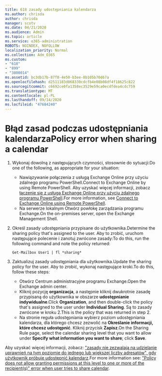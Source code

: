 ```yaml
---
title: 618 zasady udostępniania kalendarza
ms.author: chrisda
author: chrisda
manager: scotv
ms.date: 04/21/2020
ms.audience: Admin
ms.topic: article
ms.service: o365-administration
ROBOTS: NOINDEX, NOFOLLOW
localization_priority: Normal
ms.collection: Adm_O365
ms.custom:
- "618"
- "899"
- "3800014"
ms.assetid: bc3db17b-87f8-4e50-b3ee-8b105b70d67a
ms.openlocfilehash: d2511183d068330cdcfb4e08b08df4f18625c822
ms.sourcegitcommit: c6692ce0fa1358ec3529e59ca0ecdfdea4cdc759
ms.translationtype: MT
ms.contentlocale: pl-PL
ms.lasthandoff: 09/14/2020
ms.locfileid: "47684240"
---
```

# <a name="policy-error-when-sharing-a-calendar"></a><span data-ttu-id="bebd5-102">Błąd zasad podczas udostępniania kalendarza</span><span class="sxs-lookup"><span data-stu-id="bebd5-102">Policy error when sharing a calendar</span></span>

1. <span data-ttu-id="bebd5-103">Wykonaj dowolną z następujących czynności, stosownie do sytuacji:</span><span class="sxs-lookup"><span data-stu-id="bebd5-103">Do one of the following, as appropriate for your situation:</span></span>
    - <span data-ttu-id="bebd5-104">Nawiązywanie połączenia z usługą Exchange Online przy użyciu zdalnego programu PowerShell.</span><span class="sxs-lookup"><span data-stu-id="bebd5-104">Connect to Exchange Online by using Remote PowerShell.</span></span> <span data-ttu-id="bebd5-105">Aby uzyskać więcej informacji, zobacz [łączenie się z usługą Exchange Online przy użyciu zdalnego programu PowerShell](https://technet.microsoft.com/library/jj984289%28v=exchg.160%29.aspx).</span><span class="sxs-lookup"><span data-stu-id="bebd5-105">For more information, see [Connect to Exchange Online using Remote PowerShell](https://technet.microsoft.com/library/jj984289%28v=exchg.160%29.aspx).</span></span>
    - <span data-ttu-id="bebd5-106">Na serwerze lokalnym Otwórz powłokę zarządzania programu Exchange.</span><span class="sxs-lookup"><span data-stu-id="bebd5-106">On the on-premises server, open the Exchange Management Shell.</span></span>
2. <span data-ttu-id="bebd5-107">Określ zasady udostępniania przypisane do użytkownika.</span><span class="sxs-lookup"><span data-stu-id="bebd5-107">Determine the sharing policy that's assigned to the user.</span></span> <span data-ttu-id="bebd5-108">Aby to zrobić, uruchom następujące polecenie i zanotuj zwrócone zasady:</span><span class="sxs-lookup"><span data-stu-id="bebd5-108">To do this, run the following command and note the policy returned:</span></span>

    `
    Get-Mailbox User1 | fl *sharing*
    `

3. <span data-ttu-id="bebd5-109">Zaktualizuj zasady udostępniania dla użytkownika.</span><span class="sxs-lookup"><span data-stu-id="bebd5-109">Update the sharing policy for the user.</span></span> <span data-ttu-id="bebd5-110">Aby to zrobić, wykonaj następujące kroki.</span><span class="sxs-lookup"><span data-stu-id="bebd5-110">To do this, follow these steps:</span></span>
    - <span data-ttu-id="bebd5-111">Otwórz Centrum administracyjne programu Exchange.</span><span class="sxs-lookup"><span data-stu-id="bebd5-111">Open the Exchange admin center.</span></span>
    - <span data-ttu-id="bebd5-112">Kliknij pozycję **organizacja**, a następnie kliknij dwukrotnie zasadę przypisaną do użytkownika w obszarze **udostępnianie indywidualne**.</span><span class="sxs-lookup"><span data-stu-id="bebd5-112">Click **Organization**, and then double-click the policy that's assigned to the user under **Individual Sharing**.</span></span> <span data-ttu-id="bebd5-113">Są to zasady zwrócone w kroku 2.</span><span class="sxs-lookup"><span data-stu-id="bebd5-113">This is the policy that was returned in step 2.</span></span>
    - <span data-ttu-id="bebd5-114">Na stronie reguła udostępniania wybierz poziom udostępniania kalendarza, dla którego chcesz zezwolić na **Określanie informacji, które chcesz udostępnić**. Kliknij przycisk **Zapisz**.</span><span class="sxs-lookup"><span data-stu-id="bebd5-114">On the Sharing Rule page, select the calendar sharing level that you want to allow under **Specify what information you want to share**; click **Save**.</span></span>

<span data-ttu-id="bebd5-115">Aby uzyskać więcej informacji, zobacz: ["zasady nie zezwalają na udzielanie uprawnień na tym poziomie do jednego lub większej liczby adresatów", gdy użytkownik próbuje udostępnić kalendarz](https://docs.microsoft.com/exchange/troubleshoot/calendar-sharing/policy-permissions-issue).</span><span class="sxs-lookup"><span data-stu-id="bebd5-115">For more information see: ["Policy does not allow granting permissions at this level to one or more of the recipient(s)" error when user tries to share calendar](https://docs.microsoft.com/exchange/troubleshoot/calendar-sharing/policy-permissions-issue).</span></span>
